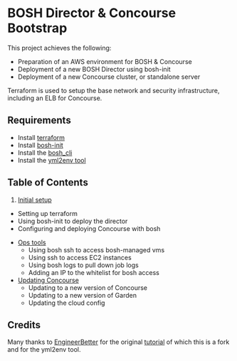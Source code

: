 BOSH Director & Concourse Bootstrap
===================================

This project achieves the following:

- Preparation of an AWS environment for BOSH & Concourse
- Deployment of a new BOSH Director using bosh-init
- Deployment of a new Concourse cluster, or standalone server

Terraform is used to setup the base network and security infrastructure, including an ELB for Concourse.

Requirements
-----

- Install [terraform](https://www.terraform.io/intro/getting-started/install.html)
- Install [bosh-init](https://bosh.io/docs/install-bosh-init.html)
- Install the [bosh_cli](https://bosh.io/docs/bosh-cli.html)
- Install the [yml2env tool](https://github.com/EngineerBetter/yml2env)

Table of Contents
-----

1. [Initial setup](/docs/setup.md)
  * Setting up terraform
  * Using bosh-init to deploy the director
  * Configuring and deploying Concourse with bosh
- [Ops tools](/docs/ops.md)
  * Using bosh ssh to access bosh-managed vms
  * Using ssh to access EC2 instances
  * Using bosh logs to pull down job logs
  * Adding an IP to the whitelist for bosh access
- [Updating Concourse](/docs/updating.md)
  * Updating to a new version of Concourse
  * Updating to a new version of Garden
  * Updating the cloud config


Credits
-----

Many thanks to [EngineerBetter](http://www.engineerbetter.com/) for the original [tutorial](https://github.com/EngineerBetter/bosh-concourse-setup) of which this is a fork and for the yml2env tool.